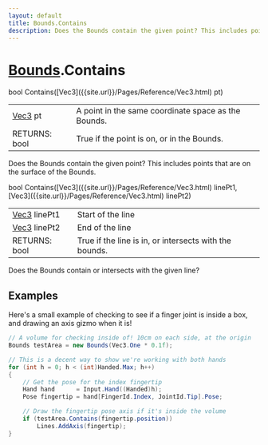 ```yaml
---
layout: default
title: Bounds.Contains
description: Does the Bounds contain the given point? This includes points that are on the surface of the Bounds.
---
```

# [Bounds]({{site.url}}/Pages/Reference/Bounds.html).Contains

<div class='signature' markdown='1'>
bool Contains([Vec3]({{site.url}}/Pages/Reference/Vec3.html) pt)
</div>

|  |  |
|--|--|
|[Vec3]({{site.url}}/Pages/Reference/Vec3.html) pt|A point in the same coordinate space as the Bounds.|
|RETURNS: bool|True if the point is on, or in the Bounds.|

Does the Bounds contain the given point? This includes points that are on
the surface of the Bounds.
<div class='signature' markdown='1'>
bool Contains([Vec3]({{site.url}}/Pages/Reference/Vec3.html) linePt1, [Vec3]({{site.url}}/Pages/Reference/Vec3.html) linePt2)
</div>

|  |  |
|--|--|
|[Vec3]({{site.url}}/Pages/Reference/Vec3.html) linePt1|Start of the line|
|[Vec3]({{site.url}}/Pages/Reference/Vec3.html) linePt2|End of the line|
|RETURNS: bool|True if the line is in, or intersects with the bounds.|

Does the Bounds contain or intersects with the given line?




## Examples

Here's a small example of checking to see if a finger joint is inside
a box, and drawing an axis gizmo when it is!
```csharp
// A volume for checking inside of! 10cm on each side, at the origin
Bounds testArea = new Bounds(Vec3.One * 0.1f);

// This is a decent way to show we're working with both hands
for (int h = 0; h < (int)Handed.Max; h++)
{
	// Get the pose for the index fingertip
	Hand hand      = Input.Hand((Handed)h);
	Pose fingertip = hand[FingerId.Index, JointId.Tip].Pose;

	// Draw the fingertip pose axis if it's inside the volume
	if (testArea.Contains(fingertip.position))
		Lines.AddAxis(fingertip);
}
```

